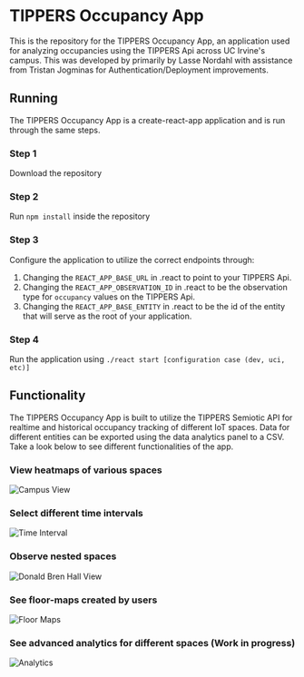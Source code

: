 # TIPPERS Occupancy App

This is the repository for the TIPPERS Occupancy App, an application used for analyzing occupancies using the TIPPERS Api across UC Irvine's campus. This was developed by primarily by Lasse Nordahl with assistance from Tristan Jogminas for Authentication/Deployment improvements.

## Running

The TIPPERS Occupancy App is a create-react-app application and is run through the same steps.

### Step 1

Download the repository

### Step 2

Run `npm install` inside the repository

### Step 3

Configure the application to utilize the correct endpoints through:
1. Changing the `REACT_APP_BASE_URL` in .react to point to your TIPPERS Api.
2. Changing the `REACT_APP_OBSERVATION_ID` in .react to be the observation type for `occupancy` values on the TIPPERS Api.
3. Changing the `REACT_APP_BASE_ENTITY` in .react to be the id of the entity that will serve as the root of your application.

### Step 4

Run the application using `./react start [configuration case (dev, uci, etc)]`

## Functionality 

The TIPPERS Occupancy App is built to utilize the TIPPERS Semiotic API for realtime and historical occupancy tracking of different IoT spaces. Data for different entities can be exported using the data analytics panel to a CSV. Take a look below to see different functionalities of the app.

### View heatmaps of various spaces
![Campus View](https://user-images.githubusercontent.com/13127625/79298585-6309c400-7e96-11ea-842f-762aceccac8d.png)

### Select different time intervals
![Time Interval](https://user-images.githubusercontent.com/13127625/79298720-cbf13c00-7e96-11ea-8ca6-fdb77023d00a.png)

### Observe nested spaces
![Donald Bren Hall View](https://user-images.githubusercontent.com/13127625/79298749-e2979300-7e96-11ea-935f-e1e5a2b11f2d.png)

### See floor-maps created by users
![Floor Maps](https://user-images.githubusercontent.com/13127625/79298797-08bd3300-7e97-11ea-9ef1-ea83892bad26.png)

### See advanced analytics for different spaces (Work in progress)
![Analytics](https://user-images.githubusercontent.com/13127625/79298766-efb48200-7e96-11ea-9f04-728fd097c5e8.png)

